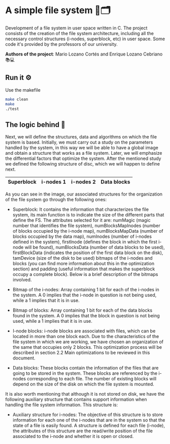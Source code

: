 # A simple file system 🤖🗂
Development of a file system in user space written in C. The project consists of the creation of the file system architecture, including all the necessary control structures (i-nodes, superblock, etc) in user space. Some code it's provided by the professors of our university.

**Authors of the project**: Mario Lozano Cortés and Enrique Lozano Cebriano 📚💻

## Run it ⚙️

Use the makefile 

```bash
make clean
make
./test
```

## The logic behind 🧠

Next, we will define the structures, data and algorithms on which the file system is based. Initially, we must carry out a study on the parameters handled by the system, in this way we will be able to have a global image and obtain a structure that works as a file system. Later, we will emphasize the differential factors that optimize the system. After the mentioned study we defined the following structure of disc, which we will happen to define next.

|Superblock| i-nodes 1 | i-nodes 2 | Data blocks|
|--|--|--|--|

As you can see in the image, our associated structures for the organization of the file system go through the following ones:

 - Superblock: It contains the information that characterizes the file system, its main function is to indicate the size of the different parts that define the FS. The attributes selected for it are: numMagic (magic number that identifies the file system), numBlocksMapInodes (number of blocks occupied by the i-node map), numBlocksMapData (number of blocks occupied by the data map), numInodes (number of i-nodes defined in the system), firstInode (defines the block in which the first i-node will be found), numBlocksData (number of data blocks to be used), firstBlockData (indicates the position of the first data block on the disk), tamDevice (size of the disk to be used) bitmaps of the i-nodes and blocks (you can find more information about this in the optimization section) and padding (useful information that makes the superblock occupy a complete block). Below is a brief description of the bitmaps involved.
 
- Bitmap of the i-nodes: Array containing 1 bit for each of the i-nodes in the system. A 0 implies that the i-node in question is not being used, while a 1 implies that it is in use.

- Bitmap of blocks: Array containing 1 bit for each of the data blocks found in the system. A 0 implies that the block in question is not being used, while a 1 implies that it is in use.

- I-node blocks: i-node blocks are associated with files, which can be located in more than one block each. Due to the characteristics of the file system in which we are working, we have chosen an organization of the same that occupies only 2 blocks. This optimization process will be described in section 2.2 Main optimizations to be reviewed in this document.

- Data blocks: These blocks contain the information of the files that are going to be stored in the system. These blocks are referenced by the i-nodes corresponding to each file. The number of existing blocks will depend on the size of the disk on which the file system is mounted.

It is also worth mentioning that although it is not stored on disk, we have the following auxiliary structure that contains support information when handling the file system information. This structure is:

- Auxiliary structure for i-nodes: The objective of this structure is to store information for each one of the i-nodes that are in the system so that the state of a file is easily found. A structure is defined for each file (i-node), the attributes of this structure are the read/write position of the file associated to the i-node and whether it is open or closed.
